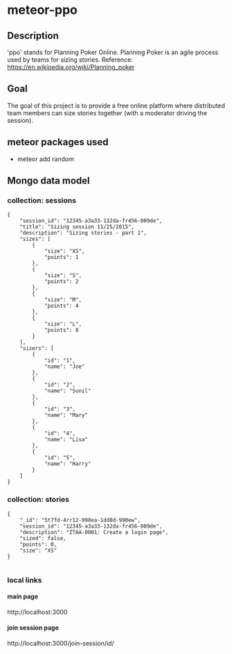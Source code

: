 # meteor-ppo
## Description
'ppo' stands for Planning Poker Online. Planning Poker is an agile process used by teams for sizing stories.
Reference: https://en.wikipedia.org/wiki/Planning_poker

## Goal
The goal of this project is to provide a free online platform where distributed team members can size stories together (with a moderator driving the session).

## meteor packages used
* meteor add random

## Mongo data model
### collection: sessions
```
{
    "session_id": "12345-a3a33-132da-fr456-009de",
    "title": "Sizing session 11/25/2015",
    "description": "Sizing stories - part 1",
    "sizes": [
        {
            "size": "XS",
            "points": 1
        },
        {
            "size": "S",
            "points": 2
        },
        {
            "size": "M",
            "points": 4
        },
        {
            "size": "L",
            "points": 8
        }
    ],
    "sizers": [
        {
            "id": "1",
            "name": "Joe"
        },
        {
            "id": "2",
            "name": "Sunil"
        },
        {
            "id": "3",
            "name": "Mary"
        },
        {
            "id": "4",
            "name": "Lisa"
        },
        {
            "id": "5",
            "name": "Harry"
        }
    ]
}
```
### collection: stories
```
{
    "_id": "5t7fd-4rr12-990ea-1dd8d-990ew",
    "session_id": "12345-a3a33-132da-fr456-009de",
    "description": "ITAA-0001: Create a login page",
    "sized": false,
    "points": 0,
    "size": "XS"
}


```

### local links
#### main page
http://localhost:3000
#### join session page
http://localhost:3000/join-session/id/<mongo-id>
